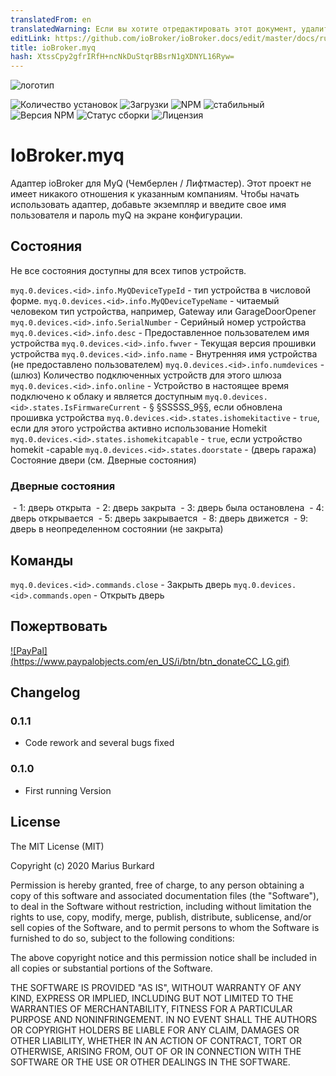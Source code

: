 ```yaml
---
translatedFrom: en
translatedWarning: Если вы хотите отредактировать этот документ, удалите поле «translatedFrom», в противном случае этот документ будет снова автоматически переведен
editLink: https://github.com/ioBroker/ioBroker.docs/edit/master/docs/ru/adapterref/iobroker.myq/README.md
title: ioBroker.myq
hash: XtssCpy2gfrIRfH+ncNkDuStqrBBsrN1gXDNYL16Ryw=
---
```

![логотип](../../../en/adapterref/iobroker.myq/admin/myq.png)

![Количество установок](http://iobroker.live/badges/myq-installed.svg)
![Загрузки](https://img.shields.io/npm/dm/iobroker.myq.svg)
![NPM](https://nodei.co/npm/iobroker.myq.png?downloads=true)
![стабильный](http://iobroker.live/badges/myq-stable.svg)
![Версия NPM](https://img.shields.io/npm/v/iobroker.myq.svg)
![Статус сборки](https://travis-ci.org/StrathCole/ioBroker.myq.svg?branch=master)
![Лицензия](https://img.shields.io/badge/license-MIT-blue.svg?style=flat)

# IoBroker.myq
Адаптер ioBroker для MyQ (Чемберлен / Лифтмастер). Этот проект не имеет никакого отношения к указанным компаниям.
Чтобы начать использовать адаптер, добавьте экземпляр и введите свое имя пользователя и пароль myQ на экране конфигурации.

## Состояния
Не все состояния доступны для всех типов устройств.

`myq.0.devices.<id>.info.MyQDeviceTypeId` - тип устройства в числовой форме. `myq.0.devices.<id>.info.MyQDeviceTypeName` - читаемый человеком тип устройства, например, Gateway или GarageDoorOpener `myq.0.devices.<id>.info.SerialNumber` - Серийный номер устройства `myq.0.devices.<id>.info.desc` - Предоставленное пользователем имя устройства `myq.0.devices.<id>.info.fwver` - Текущая версия прошивки устройства `myq.0.devices.<id>.info.name` - Внутренняя имя устройства (не предоставлено пользователем) `myq.0.devices.<id>.info.numdevices` - (шлюз) Количество подключенных устройств для этого шлюза `myq.0.devices.<id>.info.online` - Устройство в настоящее время подключено к облаку и является доступным `myq.0.devices.<id>.states.IsFirmwareCurrent` - § §SSSSS_9§§, если обновлена прошивка устройства `myq.0.devices.<id>.states.ishomekitactive` - `true`, если для этого устройства активно использование Homekit `myq.0.devices.<id>.states.ishomekitcapable` - `true`, если устройство homekit -capable `myq.0.devices.<id>.states.doorstate` - (дверь гаража) Состояние двери (см. Дверные состояния)

### Дверные состояния
 - 1: дверь открыта
 - 2: дверь закрыта
 - 3: дверь была остановлена
 - 4: дверь открывается
 - 5: дверь закрывается
 - 8: дверь движется
 - 9: дверь в неопределенном состоянии (не закрыта)

## Команды
`myq.0.devices.<id>.commands.close` - Закрыть дверь `myq.0.devices.<id>.commands.open` - Открыть дверь

## Пожертвовать
[![PayPal] (https://www.paypalobjects.com/en_US/i/btn/btn_donateCC_LG.gif)](https://www.paypal.com/cgi-bin/webscr?cmd=_s-xclick&hosted_button_id=SFLJ8HCW9T698&source=url)

## Changelog

### 0.1.1

-  Code rework and several bugs fixed

### 0.1.0

-   First running Version

## License

The MIT License (MIT)

Copyright (c) 2020 Marius Burkard

Permission is hereby granted, free of charge, to any person obtaining a copy
of this software and associated documentation files (the "Software"), to deal
in the Software without restriction, including without limitation the rights
to use, copy, modify, merge, publish, distribute, sublicense, and/or sell
copies of the Software, and to permit persons to whom the Software is
furnished to do so, subject to the following conditions:

The above copyright notice and this permission notice shall be included in
all copies or substantial portions of the Software.

THE SOFTWARE IS PROVIDED "AS IS", WITHOUT WARRANTY OF ANY KIND, EXPRESS OR
IMPLIED, INCLUDING BUT NOT LIMITED TO THE WARRANTIES OF MERCHANTABILITY,
FITNESS FOR A PARTICULAR PURPOSE AND NONINFRINGEMENT. IN NO EVENT SHALL THE
AUTHORS OR COPYRIGHT HOLDERS BE LIABLE FOR ANY CLAIM, DAMAGES OR OTHER
LIABILITY, WHETHER IN AN ACTION OF CONTRACT, TORT OR OTHERWISE, ARISING FROM,
OUT OF OR IN CONNECTION WITH THE SOFTWARE OR THE USE OR OTHER DEALINGS IN
THE SOFTWARE.
